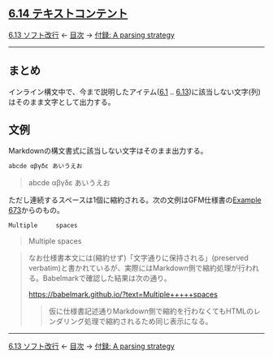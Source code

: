 ## [6.14 テキストコンテント](https://higuma.github.io/github-markdown-guide/#textual-content)

[6.13 ソフト改行](soft-line-breaks.md)
← [目次](index.md) →
[付録: A parsing strategy](appendix-a-parsing-strategy.md)

------------------------------------------------------------------------

## まとめ

インライン構文中で、今まで説明したアイテム([6.1](backslash-escapes.md) .. [6.13](soft-line-breaks.md))に該当しない文字(列)はそのまま文字として出力する。

## 文例

Markdownの構文書式に該当しない文字はそのまま出力する。

```markdown
abcde αβγδε あいうえお
```

> abcde αβγδε あいうえお

ただし連続するスペースは1個に縮約される。次の文例はGFM仕様書の[Example 673](https://higuma.github.io/github-markdown-guide/#example-673)からのもの。

```markdown
Multiple     spaces
```

> Multiple     spaces

> なお仕様書本文には(縮約せず)「文字通りに保持される」(preserved verbatim)と書かれているが、実際にはMarkdown側で縮約処理が行われる。Babelmarkで確認した結果は次の通り。
> 
> https://babelmark.github.io/?text=Multiple+++++spaces
> 
> > 仮に仕様書記述通りMarkdown側で縮約を行わなくてもHTMLのレンダリング処理で縮約されるため同じ表示になる。

------------------------------------------------------------------------

[6.13 ソフト改行](soft-line-breaks.md)
← [目次](index.md) →
[付録: A parsing strategy](appendix-a-parsing-strategy.md)
